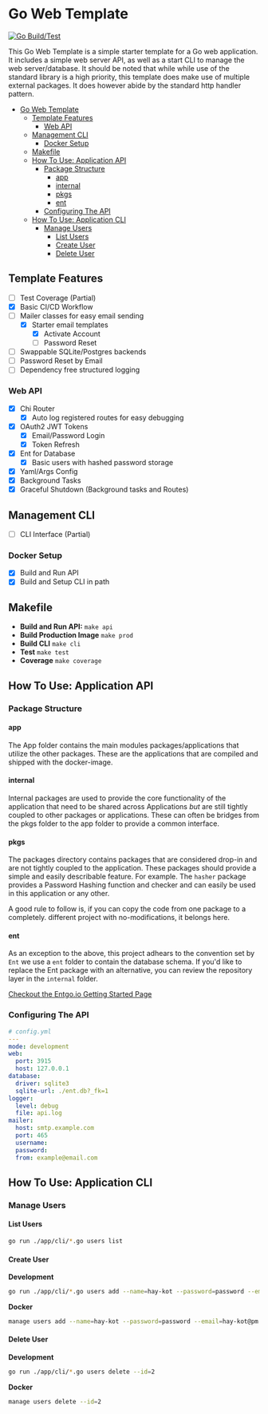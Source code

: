 # Go Web Template

[![Go Build/Test](https://github.com/hay-kot/go-web-template/actions/workflows/go.yaml/badge.svg?branch=master)](https://github.com/hay-kot/go-web-template/actions/workflows/go.yaml)

This Go Web Template is a simple starter template for a Go web application. It includes a simple web server API, as well as a start CLI to manage the web server/database. It should be noted that while while use of the standard library is a high priority, this template does make use of multiple external packages. It does however abide by the standard http handler pattern.

- [Go Web Template](#go-web-template)
  - [Template Features](#template-features)
    - [Web API](#web-api)
  - [Management CLI](#management-cli)
    - [Docker Setup](#docker-setup)
  - [Makefile](#makefile)
  - [How To Use: Application API](#how-to-use-application-api)
    - [Package Structure](#package-structure)
      - [app](#app)
      - [internal](#internal)
      - [pkgs](#pkgs)
      - [ent](#ent)
    - [Configuring The API](#configuring-the-api)
  - [How To Use: Application CLI](#how-to-use-application-cli)
    - [Manage Users](#manage-users)
      - [List Users](#list-users)
      - [Create User](#create-user)
      - [Delete User](#delete-user)

## Template Features

- [ ] Test Coverage (Partial)
- [x] Basic CI/CD Workflow
- [ ] Mailer classes for easy email sending
  - [x] Starter email templates
    - [x] Activate Account
    - [ ] Password Reset
- [ ] Swappable SQLite/Postgres backends
- [ ] Password Reset by Email
- [ ] Dependency free structured logging

### Web API

- [x] Chi Router
  - [x] Auto log registered routes for easy debugging
- [x] OAuth2 JWT Tokens
  - [x] Email/Password Login
  - [x] Token Refresh
- [x] Ent for Database
  - [x] Basic users with hashed password storage
- [x] Yaml/Args Config
- [x] Background Tasks
- [x] Graceful Shutdown (Background tasks and Routes)

## Management CLI

- [ ] CLI Interface (Partial)

### Docker Setup

- [x] Build and Run API
- [x] Build and Setup CLI in path

## Makefile

- **Build and Run API:** `make api`
- **Build Production Image** `make prod`
- **Build CLI** `make cli`
- **Test** `make test`
- **Coverage** `make coverage`

## How To Use: Application API

### Package Structure

#### app

The App folder contains the main modules packages/applications that utilize the other packages. These are the applications that are compiled and shipped with the docker-image.

#### internal

Internal packages are used to provide the core functionality of the application that need to be shared across Applications _but_ are still tightly coupled to other packages or applications. These can often be bridges from the pkgs folder to the app folder to provide a common interface.

#### pkgs

The packages directory contains packages that are considered drop-in and are not tightly coupled to the application. These packages should provide a simple and easily describable feature. For example. The `hasher` package provides a Password Hashing function and checker and can easily be used in this application or any other. 

A good rule to follow is, if you can copy the code from one package to a completely. different project with no-modifications, it belongs here.

#### ent

As an exception to the above, this project adhears to the convention set by `Ent` we use a `ent` folder to contain the database schema. If you'd like to replace the Ent package with an alternative, you can review the repository layer in the `internal` folder.

[Checkout the Entgo.io Getting Started Page](https://entgo.io/docs/getting-started)

### Configuring The API

```yaml
# config.yml
---
mode: development
web:
  port: 3915
  host: 127.0.0.1
database:
  driver: sqlite3
  sqlite-url: ./ent.db?_fk=1
logger:
  level: debug
  file: api.log
mailer:
  host: smtp.example.com
  port: 465
  username:
  password:
  from: example@email.com
```

## How To Use: Application CLI

### Manage Users

#### List Users

```bash
go run ./app/cli/*.go users list
```

#### Create User

**Development**

```bash
go run ./app/cli/*.go users add --name=hay-kot --password=password --email=hay-kot@pm.me --is-super
```

**Docker**

```bash
manage users add --name=hay-kot --password=password --email=hay-kot@pm.me
```

#### Delete User

**Development**

```bash
go run ./app/cli/*.go users delete --id=2
```

**Docker**

```bash
manage users delete --id=2
```
